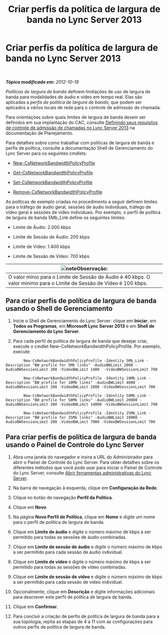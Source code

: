 ﻿---
title: Criar perfis da política de largura de banda no Lync Server 2013
TOCTitle: Criar perfis da política de largura de banda no Lync Server 2013
ms:assetid: a71881ef-b04a-465e-9abb-0577bfd182f3
ms:mtpsurl: https://technet.microsoft.com/pt-br/library/Gg412785(v=OCS.15)
ms:contentKeyID: 49307716
ms.date: 05/19/2016
mtps_version: v=OCS.15
ms.translationtype: HT
---

# Criar perfis da política de largura de banda no Lync Server 2013

 

_**Tópico modificado em:** 2012-10-19_

*Políticas de largura de banda* definem limitações de uso de largura de banda para modalidades de áudio e vídeo em tempo real. Elas são aplicadas a *perfis de política de largura de banda*, que podem ser aplicados a vários locais de rede para o controle de admissão de chamada.

Para orientações sobre quais limites de largura de banda devem ser definidos em sua implantação do CAC, consulte [Definindo seus requisitos de controle de admissão de chamadas no Lync Server 2013](lync-server-2013-defining-your-requirements-for-call-admission-control.md) na documentação de Planejamento.

Para detalhes sobre como trabalhar com políticas de largura de banda e perfis de política, consulte a documentação Shell de Gerenciamento do Lync Server para os seguintes cmdlets:

  - [New-CsNetworkBandwidthPolicyProfile](https://docs.microsoft.com/en-us/powershell/module/skype/New-CsNetworkBandwidthPolicyProfile)

  - [Get-CsNetworkBandwidthPolicyProfile](https://docs.microsoft.com/en-us/powershell/module/skype/Get-CsNetworkBandwidthPolicyProfile)

  - [Set-CsNetworkBandwidthPolicyProfile](https://docs.microsoft.com/en-us/powershell/module/skype/Set-CsNetworkBandwidthPolicyProfile)

  - [Remove-CsNetworkBandwidthPolicyProfile](https://docs.microsoft.com/en-us/powershell/module/skype/Remove-CsNetworkBandwidthPolicyProfile)

As políticas de exemplo criadas no procedimento a seguir definem limites para o tráfego de áudio geral, sessões de áudio individuais, tráfego de vídeo geral e sessões de vídeo individuais. Por exemplo, o perfil de política de largura de banda 5Mb\_Link define os seguintes limites:

  - Limite de Áudio: 2.000 kbps

  - Limite de Sessão de Áudio: 200 kbps

  - Limite de Vídeo: 1.400 kbps

  - Limite de Sessão de Vídeo: 700 kbps

<table>
<thead>
<tr class="header">
<th><img src="images/Gg425756.note(OCS.15).gif" title="note" alt="note" />Observação:</th>
</tr>
</thead>
<tbody>
<tr class="odd">
<td>O valor mínio para o Limite de Sessão de Áudio é 40 kbps. O valor mínimo para o Limite de Sessão de Vídeo é 100 kbps.</td>
</tr>
</tbody>
</table>


## Para criar perfis de política de largura de banda usando o Shell de Gerenciamento

1.  Inicie o Shell de Gerenciamento do Lync Server: clique em **Iniciar**, em **Todos os Programas**, em **Microsoft Lync Server 2013** e em **Shell de Gerenciamento do Lync Server**.

2.  Para cada perfil de política de largura de banda que desejar criar, execute o cmdlet New-CsNetworkBandwidthPolicyProfile. Por exemplo, execute:
    
```
        New-CsNetworkBandwidthPolicyProfile -Identity 5Mb_Link -Description "BW profile for 5Mb links" -AudioBWLimit 2000 -AudioBWSessionLimit 200 -VideoBWLimit 1400  -VideoBWSessionLimit 700
```
```    
        New-CsNetworkBandwidthPolicyProfile -Identity 10Mb_Link -Description "BW profile for 10Mb links" -AudioBWLimit 4000 -AudioBWSessionLimit 200 -VideoBWLimit 2800 -VideoBWSessionLimit 700
```
```    
        New-CsNetworkBandwidthPolicyProfile -Identity 50Mb_Link -Description "BW profile for 50Mb links" -AudioBWLimit 20000 -AudioBWSessionLimit 200 -VideoBWLimit 14000 -VideoBWSessionLimit 700
```
```    
        New-CsNetworkBandwidthPolicyProfile -Identity 25Mb_Link -Description "BW profile for 25Mb links" -AudioBWLimit 10000 -AudioBWSessionLimit 200 -VideoBWLimit 7000 -VideoBWSessionLimit 700
```

## Para criar perfis de política de largura de banda usando o Painel de Controle do Lync Server

1.  Abra uma janela do navegador e insira a URL do Administrador para abrir o Painel de Controle do Lync Server. Para obter detalhes sobre os diferentes métodos que você pode usar para iniciar o Painel de Controle do Lync Server, consulte [Abrir ferramentas administrativas do Lync Server](lync-server-2013-open-lync-server-administrative-tools.md).

2.  Na barra de navegação à esquerda, clique em **Configuração da Rede**.

3.  Clique no botão de navegação **Perfil da Política**.

4.  Clique em **Novo**.

5.  Na página **Novo Perfil de Política**, clique em **Nome** e digite um nome para o perfil de política de largura de banda.

6.  Clique em **Limite de áudio** e digite o número máximo de kbps a ser permitido para todas as sessões de áudio combinadas.

7.  Clique em **Limite de sessão de áudio** e digite o número máximo de kbps a ser permitido para cada sessão de áudio individual.

8.  Clique em **Limite de vídeo** e digite o número máximo de kbps a ser permitido para todas as sessões de vídeo combinadas.

9.  Clique em **Limite de sessão de vídeo** e digite o número máximo de kbps a ser permitido para cada sessão de vídeo individual.

10. Opcionalmente, clique em **Descrição** e digite informações adicionais para descrever este perfil de política de largura de banda.

11. Clique em **Confirmar**.

12. Para concluir a criação de perfis de política de largura de banda para a sua topologia, repita as etapas de 4 a 11 com as configurações para outros perfis de política de largura de banda.

